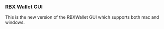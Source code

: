 ### RBX Wallet GUI

This is the new version of the RBXWallet GUI which supports both mac and windows.
